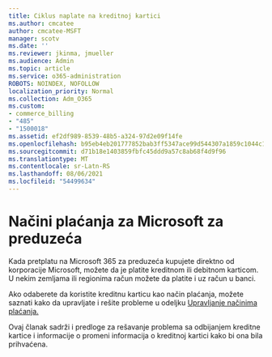 ```yaml
---
title: Ciklus naplate na kreditnoj kartici
ms.author: cmcatee
author: cmcatee-MSFT
manager: scotv
ms.date: ''
ms.reviewer: jkinma, jmueller
ms.audience: Admin
ms.topic: article
ms.service: o365-administration
ROBOTS: NOINDEX, NOFOLLOW
localization_priority: Normal
ms.collection: Adm_O365
ms.custom:
- commerce_billing
- "485"
- "1500018"
ms.assetid: ef2df989-8539-48b5-a324-97d2e09f14fe
ms.openlocfilehash: b95eb4eb201777852bab3ff5347ace99d544307a1859c1044c150ee368bd9400
ms.sourcegitcommit: d71b18e1403859fbfc45ddd9a57c8ab68f4d9f96
ms.translationtype: MT
ms.contentlocale: sr-Latn-RS
ms.lasthandoff: 08/06/2021
ms.locfileid: "54499634"
---
```

# <a name="payment-methods-for-microsoft-for-business"></a>Načini plaćanja za Microsoft za preduzeća

Kada pretplatu na Microsoft 365 za preduzeća kupujete direktno od korporacije Microsoft, možete da je platite kreditnom ili debitnom karticom. U nekim zemljama ili regionima račun možete da platite i uz račun u banci.
  
Ako odaberete da koristite kreditnu karticu kao način plaćanja, možete saznati kako da upravljate i rešite probleme u odeljku [Upravljanje načinima plaćanja.](/microsoft-365/commerce/billing-and-payments/manage-payment-methods)
  
Ovaj članak sadrži i predloge za rešavanje problema sa odbijanjem kreditne kartice i informacije o promeni informacija o kreditnoj kartici kako bi ona bila prihvaćena.